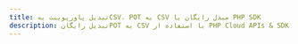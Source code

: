 ---title: تبدیل پاورپوینت بهCSV، POT به CSV مبدل رایگان یا PHP SDKdescription: تبدیل رایگانPOT به CSV با استفاده از PHP Cloud APIs & SDK. همچنین اسناد Microsoft PowerPoint را در Cloud ایجاد، ویرایش و رندر کنید.---